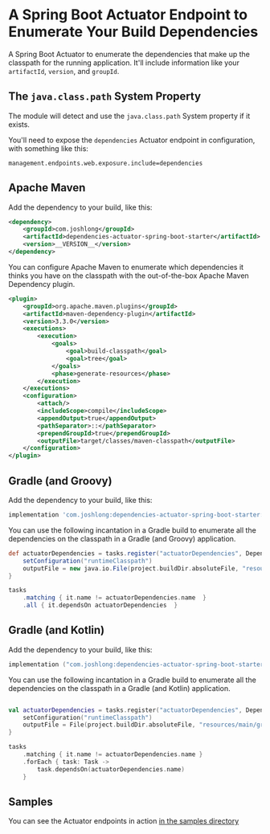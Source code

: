 # A Spring Boot Actuator Endpoint to Enumerate Your Build Dependencies   

A Spring Boot Actuator to enumerate the dependencies that make up the classpath for the running application. 
It'll include information like your `artifactId`, `version`, and `groupId`.

## The `java.class.path` System Property

The module will detect and use the `java.class.path` System property if it exists.

You'll need to expose the `dependencies` Actuator endpoint in configuration, with something like this: 

```properties
management.endpoints.web.exposure.include=dependencies
```

## Apache Maven 

Add the dependency to your build, like this: 

```xml
<dependency>
    <groupId>com.joshlong</groupId>
    <artifactId>dependencies-actuator-spring-boot-starter</artifactId>
    <version>__VERSION__</version>
</dependency>
```


You can configure Apache Maven to enumerate which dependencies it thinks you have on the classpath with the out-of-the-box Apache Maven Dependency plugin.

```xml
<plugin>
    <groupId>org.apache.maven.plugins</groupId>
    <artifactId>maven-dependency-plugin</artifactId>
    <version>3.3.0</version>
    <executions>
        <execution>
            <goals>
                <goal>build-classpath</goal>
                <goal>tree</goal>
            </goals>
            <phase>generate-resources</phase>
        </execution>
    </executions>
    <configuration>
        <attach/>
        <includeScope>compile</includeScope>
        <appendOutput>true</appendOutput>
        <pathSeparator>::</pathSeparator>
        <prependGroupId>true</prependGroupId>
        <outputFile>target/classes/maven-classpath</outputFile>
    </configuration>
</plugin>
```


## Gradle (and Groovy) 

Add the dependency to your build, like this:

```groovy
implementation 'com.joshlong:dependencies-actuator-spring-boot-starter:__VERSION__'
```

You can use the following incantation in a Gradle build to enumerate all the dependencies on the classpath in a Gradle (and Groovy) application.


```groovy
def actuatorDependencies = tasks.register("actuatorDependencies", DependencyReportTask) {
    setConfiguration("runtimeClasspath")
    outputFile = new java.io.File(project.buildDir.absoluteFile, "resources/main/gradle-classpath")
}

tasks
    .matching { it.name != actuatorDependencies.name  }
    .all { it.dependsOn actuatorDependencies  }

```

## Gradle (and Kotlin)

Add the dependency to your build, like this:

```kotlin
implementation ("com.joshlong:dependencies-actuator-spring-boot-starter:__VERSION__") 
```

You can use the following incantation in a Gradle build to enumerate all the dependencies on the classpath in a Gradle (and Kotlin) application.

```kotlin 

val actuatorDependencies = tasks.register("actuatorDependencies", DependencyReportTask::class.java) {
    setConfiguration("runtimeClasspath")
    outputFile = File(project.buildDir.absoluteFile, "resources/main/gradle-classpath")
}

tasks
    .matching { it.name != actuatorDependencies.name }
    .forEach { task: Task ->
        task.dependsOn(actuatorDependencies.name)
    }

```

## Samples 

You can see the Actuator endpoints in action [in the samples directory](/samples/)